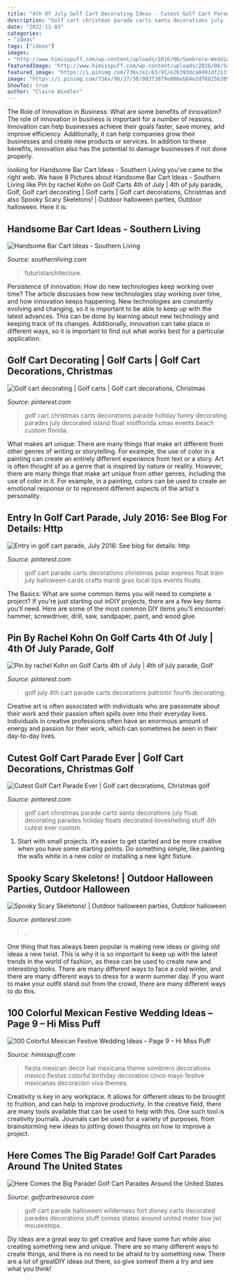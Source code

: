 ```yaml
---
title: "4th Of July Golf Cart Decorating Ideas - Cutest Golf Cart Parade Ever"
description: "Golf cart christmas parade carts santa decorations july float decorating parades holiday floats decorated iloveshelling stuff 4th cutest ever custom"
date: "2022-11-03"
categories:
- "ideas"
tags: ["ideas"]
images:
- "http://www.himisspuff.com/wp-content/uploads/2016/06/Sombrero-Wedding-Decor.jpg"
featuredImage: "http://www.himisspuff.com/wp-content/uploads/2016/06/Sombrero-Wedding-Decor.jpg"
featured_image: "https://i.pinimg.com/736x/e2/63/93/e26393dca0491df21377240a81da04fe.jpg"
image: "https://i.pinimg.com/736x/90/37/38/90373879e000eb84e2d7682562095e49--golf-carts.jpg"
ShowToc: true
author: "Claire Windler"
---
```



The Role of Innovation in Business: What are some benefits of innovation?
The role of innovation in business is important for a number of reasons. Innovation can help businesses achieve their goals faster, save money, and improve efficiency. Additionally, it can help companies grow their businesses and create new products or services. In addition to these benefits, innovation also has the potential to damage businesses if not done properly.

	

		
looking for Handsome Bar Cart Ideas - Southern Living you've came to the right web. We have 8 Pictures about Handsome Bar Cart Ideas - Southern Living like Pin by rachel Kohn on Golf Carts 4th of July | 4th of july parade, Golf, Golf cart decorating | Golf carts | Golf cart decorations, Christmas and also Spooky Scary Skeletons! | Outdoor halloween parties, Outdoor halloween. Here it is:
		
    
## Handsome Bar Cart Ideas - Southern Living

<img loading=lazy src="https://img1.southernliving.timeinc.net/sites/default/files/styles/responsive_etr_gallery_desktop_portrait/public/image/2016/02/main/2185108_secre_050.jpg?itok=P6fKfhn_" onerror="this.onerror=null;this.src='https://tse1.mm.bing.net/th?id=OIP._XTCIYgd_mDr2M1vfeHnCwHaLH&amp;pid=15.1';" alt="Handsome Bar Cart Ideas - Southern Living">

_Source: southernliving.com_

>futuristarchitecture. 

	

Persistence of innovation: How do new technologies keep working over time?
The article discusses how new technologies stay working over time, and how innovation keeps happening. New technologies are constantly evolving and changing, so it is important to be able to keep up with the latest advances. This can be done by learning about new technology and keeping track of its changes. Additionally, innovation can take place in different ways, so it is important to find out what works best for a particular application.

    
## Golf Cart Decorating | Golf Carts | Golf Cart Decorations, Christmas

<img loading=lazy src="https://i.pinimg.com/736x/e2/63/93/e26393dca0491df21377240a81da04fe.jpg" onerror="this.onerror=null;this.src='https://tse2.mm.bing.net/th?id=OIP.ol5H-aRlx3QjByC3BQbo-QAAAA&amp;pid=15.1';" alt="Golf cart decorating | Golf carts | Golf cart decorations, Christmas">

_Source: pinterest.com_

>golf cart christmas carts decorations parade holiday funny decorating parades july decorated island float visitflorida xmas events beach custom florida. 

	

What makes art unique: There are many things that make art different from other genres of writing or storytelling. For example, the use of color in a painting can create an entirely different experience from text or a story.
Art is often thought of as a genre that is inspired by nature or reality. However, there are many things that make art unique from other genres, including the use of color in it. For example, in a painting, colors can be used to create an emotional response or to represent different aspects of the artist's personality.

    
## Entry In Golf Cart Parade, July 2016: See Blog For Details: Http

<img loading=lazy src="https://i.pinimg.com/736x/90/37/38/90373879e000eb84e2d7682562095e49--golf-carts.jpg" onerror="this.onerror=null;this.src='https://tse3.mm.bing.net/th?id=OIP.MgvrWVjvS8fPfdSBpORQ_gHaF3&amp;pid=15.1';" alt="Entry in golf cart parade, July 2016: See blog for details: http">

_Source: pinterest.com_

>golf cart parade carts decorations christmas polar express float train july halloween cards crafts mardi gras local tips events floats. 

	

The Basics: What are some common items you will need to complete a project?
If you're just starting out inDIY projects, there are a few key items you'll need. Here are some of the most common DIY items you'll encounter: hammer, screwdriver, drill, saw, sandpaper, paint, and wood glue.

    
## Pin By Rachel Kohn On Golf Carts 4th Of July | 4th Of July Parade, Golf

<img loading=lazy src="https://i.pinimg.com/736x/49/6b/85/496b8544707ec6aae2421a86a47b78fb.jpg" onerror="this.onerror=null;this.src='https://tse2.mm.bing.net/th?id=OIP.mIz6kbsMFRs3n6ngiP642gHaHp&amp;pid=15.1';" alt="Pin by rachel Kohn on Golf Carts 4th of July | 4th of july parade, Golf">

_Source: pinterest.com_

>golf july 4th cart parade carts decorations patriotic fourth decorating. 

	

Creative art is often associated with individuals who are passionate about their work and their passion often spills over into their everyday lives. Individuals in creative professions often have an enormous amount of energy and passion for their work, which can sometimes be seen in their day-to-day lives.

    
## Cutest Golf Cart Parade Ever | Golf Cart Decorations, Christmas Golf

<img loading=lazy src="https://i.pinimg.com/736x/d4/40/e7/d440e712143403f513c17c2bde347375--sanibel-island-golf-stuff.jpg" onerror="this.onerror=null;this.src='https://tse4.mm.bing.net/th?id=OIP.1SIk5stlpVjfsRArAwPPVwHaFj&amp;pid=15.1';" alt="Cutest Golf Cart Parade Ever | Golf cart decorations, Christmas golf">

_Source: pinterest.com_

>golf cart christmas parade carts santa decorations july float decorating parades holiday floats decorated iloveshelling stuff 4th cutest ever custom. 

	

1. Start with small projects. It’s easier to get started and be more creative when you have some starting points. Do something simple, like painting the walls white in a new color or installing a new light fixture. 

    
## Spooky Scary Skeletons! | Outdoor Halloween Parties, Outdoor Halloween

<img loading=lazy src="https://i.pinimg.com/originals/fe/81/40/fe8140874ed6ed4532619e154a640a83.jpg" onerror="this.onerror=null;this.src='https://tse4.mm.bing.net/th?id=OIP.Sp2YfJj66BxuqJg5QaknyQHaE8&amp;pid=15.1';" alt="Spooky Scary Skeletons! | Outdoor halloween parties, Outdoor halloween">

_Source: pinterest.com_

>. 

	

One thing that has always been popular is making new ideas or giving old ideas a new twist. This is why it is so important to keep up with the latest trends in the world of fashion, as these can be used to create new and interesting looks. There are many different ways to face a cold winter, and there are many different ways to dress for a warm summer day. If you want to make your outfit stand out from the crowd, there are many different ways to do this.

    
## 100 Colorful Mexican Festive Wedding Ideas – Page 9 – Hi Miss Puff

<img loading=lazy src="http://www.himisspuff.com/wp-content/uploads/2016/06/Sombrero-Wedding-Decor.jpg" onerror="this.onerror=null;this.src='https://tse4.mm.bing.net/th?id=OIP.ARMxD4SW4LAaSNl5-SLoJAHaLB&amp;pid=15.1';" alt="100 Colorful Mexican Festive Wedding Ideas – Page 9 – Hi Miss Puff">

_Source: himisspuff.com_

>fiesta mexican decor hat mexicana theme sombrero decorations mexico fiestas colorful birthday decoration cinco mayo festive mexicanas decoracion viva themes. 

	

Creativity is key in any workplace. It allows for different ideas to be brought to fruition, and can help to improve productivity. In the creative field, there are many tools available that can be used to help with this. One such tool is creativity journals. Journals can be used for a variety of purposes, from brainstorming new ideas to jotting down thoughts on how to improve a project.

    
## Here Comes The Big Parade! Golf Cart Parades Around The United States

<img loading=lazy src="https://golfcartresource.com/wp-content/uploads/2018/09/for-wilderness-golf-cart-parade.jpg" onerror="this.onerror=null;this.src='https://tse4.mm.bing.net/th?id=OIP.dUMAsLU1nNuzxRSUG9rgtQHaEK&amp;pid=15.1';" alt="Here Comes the Big Parade! Golf Cart Parades Around the United States">

_Source: golfcartresource.com_

>golf cart parade halloween wilderness fort disney carts decorated parades decorations stuff comes states around united mater tow jwl mousesteps. 

	

Diy ideas are a great way to get creative and have some fun while also creating something new and unique. There are so many different ways to create things, and there is no need to be afraid to try something new. There are a lot of greatDIY ideas out there, so give someof them a try and see what you think!

